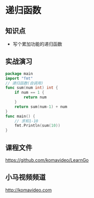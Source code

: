 递归函数
==========

## 知识点

* 写个累加功能的递归函数

## 实战演习

~~~go
package main
import "fmt"
// 递归函数(自调用)
func sum(num int) int {
    if num == 1 {
        return num
    }
    return sum(num-1) + num 
}
func main() {
    // 求和1-10
    fmt.Println(sum(10))
}
~~~

## 课程文件

https://github.com/komavideo/LearnGo

## 小马视频频道

http://komavideo.com
